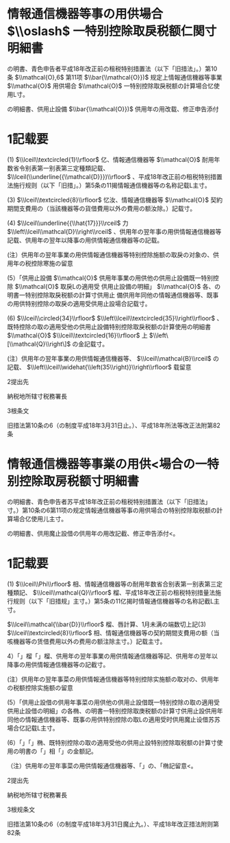 # 情報通信機器等事の用供場合 $\\oslash$ 一特别控除取戾税额仁関寸明細書

の明書、青色申告者平成18年改正前の租税特别措置法（以下「旧措法」。）第10条 $\\mathcal{O},6$ 第11项 $\\bar{\\mathcal{O}})$ 规定上情報通信機器等事業 $\\mathcal{O}$ 用供場合 $\\mathcal{O}$ 一特别控除取戾税额の計算場合忆使用L寸。

の明細書、供用止設備 $\\bar{\\mathcal{O}})$ 供用年の用改载、修正申告添付

# 1記载要

(1) $\\lceil\\textcircled{1}\\rfloor$ 亿、情報通信機器等 $\\mathcal{O}$ 耐用年数省令别表第一别表第三定種類記载、 $\\lceil(\\underline{{\\mathcal{D}}})\\rfloor$ 、平成18年改正前の租税特别措置法施行规则（以下「旧措」。）第5条の11揭情報通信機器等の名称記载L主寸。

(3) $\\lceil\\textcircled{8}\\rfloor$ 忆汝、情報通信機器等 $\\mathcal{O}$ 契約期間支費用の（当該機器等の貨借費用以外の費用の额汝除。）記载寸。

(4) $\\lceil\\underline{{\\hat{17}}}\\rceil$ 力 $\\left\\lceil\\mathcal{D}\\right\\rceil$ 、供用年の翌年事の用供情報通信機器等記载、供用年の翌年以降事の用供情報通信機器等の記载。

(注）供用年の翌年事業の用供情報通信機器等特别控除施额の取戾の对象の、供用年の税控除寒施の留意

(5）「供用止設備 $\\mathcal{O}$ 供用年事業の用供他の供用止設備既一特别控除 $\\mathcal{O}$ 取戾Lの適用受 供用止設備の明細」 $\\mathcal{O}$ 各、の明書一特别控除取戾税额の計算寸供用止 備供用年同他の情報通信機器等、既事の用供特别控除の取戾の適用受供用止設場合記载寸。

(6) $\\lceil\\circled{34}\\rfloor$ $\\left\\lceil\\textcircled{35}\\right\\rfloor$ 、既特控除の取の適用受他の供用止設備特别控除取戾税额の計算使用の明細書 $\\mathcal{O}$ $\\lceil\\textcircled{16}\\rfloor$ 上 $\\left\[\\mathcal{Q}\\right\]$ の金記载寸。

(注）供用年の翌年事業の用供情報通信機器等、 $\\lceil\\mathcal{B}\\rceil$ の記载、 $\\left\\lceil\\widehat{\\left(35\\right)}\\right\\rfloor$ 载留意

2提出先

納税地所辖寸税務署長

3根条文

旧措法第10条の6（の制度平成18年3月31日止。）、平成18年所法等改正法附第82条

# 情報通信機器等事業の用供<場合の一特别控除取房税额寸明細書

の明細書、青色申告者苏平成18年改正前の租税特别措置法（以下「旧措法」寸。）第10条の6第11项の规定情報通信機器等事の用供場合の特别控除取税额の計算場合亿使用儿主寸。

の明細書、供用魔止設借の供用年の用改記截、修正申告添付<。

# 1記载要

(1) $\\lceil\\Phi\\rfloor$ 相、情報通信機器等の耐用年数省合别表第一别表第三定種類記、 $\\lceil\\mathcal{Q}\\rfloor$ 榴、平成18年改正前の租税特别措量法施行规则（以下「旧措规」主寸。）第5条の11亿揭时情報通信機器等の名称記截L主寸。

$\\lceil\\mathcal{\\bar{D}}\\rfloor$ 榴、唇計算、1月未满の端数切上記(3) $\\lceil\\textcircled{8}\\rfloor$ 相、情報通信機器等の契約期間支費用の额（当咳機器等の赁借费用以外の费用の额注除主寸。）記载主寸。

4）「」榴「」榴、供用年の翌年事業の用供情報通信機器等記、供用年の翌年以降事の用供情報通信機器等の記截寸。

(注）供用年の翌年事菜の用供情報通信機器等特别控除实施额の取对の、供用年の税额控除实施额の留意

(5）「供用止設借の供用年事菜の用供他の供用止設借既一特别控除の取の適用受供用止設借の明細」の各椭、の明書一特别控除取庚税额の計算寸供用止設供用年同他の情報通信機器等、既事の用供特别控除の取Lの適用受时供用魔止设借苏苏場合亿記载L主寸。

(6）「」「」椭、既特别控除の取の適用受他の供用止設特别控除取税额の計算寸使用の明書の「」相「」の金额記。

（注）供用年の翌年事菜の用供情報通信機器等、「」の、「椭記留意<。

2提出先

納税地所辖寸税務署長

3根规条文

旧措法第10条の6（の制度平成18年3月31日魔止九。）、平成18年改正措法附则第82条